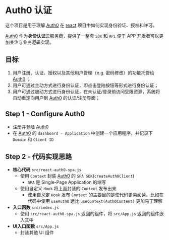 # Auth0 认证

这个项目是用于理解 [Auth0](https://auth0.com) 在 [react](https://reactjs.org) 项目中如何实现身份验证、授权和许可。

[Auth0](https://auth0.com) 作为**身份认证**云服务商，提供了一整套 `SDK` 和 `API` 便于 APP 开发者可以更加关注与业务逻辑实现。

## 目标

1. 用户注册、认证、授权以及其他用户管理（e.g. 密码修改）的功能托管给 [Auth0](https://auth0.com) ；
2. 用户可通过主动方式进行身份认证，即点击登陆按钮等形式进行身份认证；
3. 用户可通过被动方式进行身份认证，在未认证/登录前访问受限资源，系统将自动重定向用户到 [Auth0](https://auth0.com) 的认证/注册界面；

## Step 1 - Configure Auth0

- 注册并登陆 [Auth0](https://auth0.com)
- 在 [Auth0](https://auth0.com) 的 `dashboard - Application` 中创建一个应用程序，并记录下 `Domain` 和 `Client ID`

## Step 2 - 代码实现思路

- **核心代码** `src/react-auth0-spa.js`
  - 使用 `Context` 封装 [Auth0](https://auth0.com) 的 `SPA SDK`(`createAuth0Client`)
    - `SPA` 是 Single-Page Application 的缩写
  - 使用自定义 `Hook` 将上面封装的 `Context` 发布出来
    - 使用自义定 `Hook` 发布 `Context` 的主要目的是使代码更易阅读。比如在代码中使用 `useAuth0` 远比 `useContext(Auth0Content)` 更加易于理解
- **入口函数** `src/index.js`
  - 使用 `src/react-auth0-spa.js` 返回的组件，将 `src/App.js` 返回的组件嵌入其中
- **UI入口函数** `src/App.js`
  - 封装其他 UI 组件
